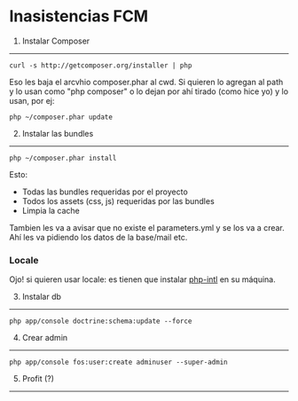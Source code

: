 Inasistencias FCM
==================

1) Instalar Composer
----------------------------------

    curl -s http://getcomposer.org/installer | php

Eso les baja el arcvhio composer.phar al cwd. Si quieren lo agregan al path y lo usan como "php composer"
o lo dejan por ahí tirado (como hice yo) y lo usan, por ej:

    php ~/composer.phar update

2) Instalar las bundles
-------------------------------------

    php ~/composer.phar install

Esto:

- Todas las bundles requeridas por el proyecto
- Todos los assets (css, js) requeridas por las bundles
- Limpia la cache

Tambien les va a avisar que no existe el parameters.yml y se los va a crear. Ahí les va pidiendo los datos de la base/mail etc.

### Locale

Ojo! si quieren usar locale: es tienen que instalar [php-intl](http://php.net/manual/en/intl.setup.php) en su
máquina.

3) Instalar db
--------------

    php app/console doctrine:schema:update --force

4) Crear admin
--------------

    php app/console fos:user:create adminuser --super-admin

5) Profit (?)
-------------
